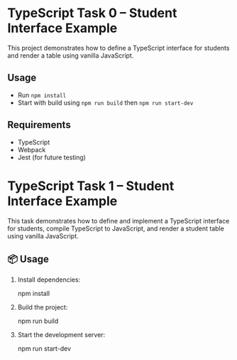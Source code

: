 # TypeScript Task 0 – Student Interface Example

This project demonstrates how to define a TypeScript interface for students and render a table using vanilla JavaScript.

## Usage

- Run `npm install`
- Start with build using `npm run build` then `npm run start-dev`

## Requirements

- TypeScript
- Webpack
- Jest (for future testing)

# TypeScript Task 1 – Student Interface Example

This task demonstrates how to define and implement a TypeScript interface for students, compile TypeScript to JavaScript, and render a student table using vanilla JavaScript.

## 📦 Usage

1. Install dependencies:

   npm install

2. Build the project:

    npm run build

3. Start the development server:

    npm run start-dev
